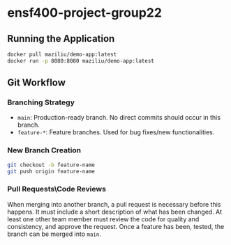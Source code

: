 # ensf400-project-group22

## Running the Application
   ```bash
docker pull maziliu/demo-app:latest
docker run -p 8080:8080 maziliu/demo-app:latest
```

## Git Workflow

### Branching Strategy
- `main`: Production-ready branch. No direct commits should occur in this branch.
- `feature-*`: Feature branches. Used for bug fixes/new functionalities.

### New Branch Creation
   ```bash
   git checkout -b feature-name
   git push origin feature-name
```

### Pull Requests\Code Reviews
When merging into another branch, a pull request is necessary before this happens. It must include a short description of what has been changed. At least one other team member must review the code for quality and consistency, and approve the request. Once a feature has been, tested, the branch can be merged into `main`.
